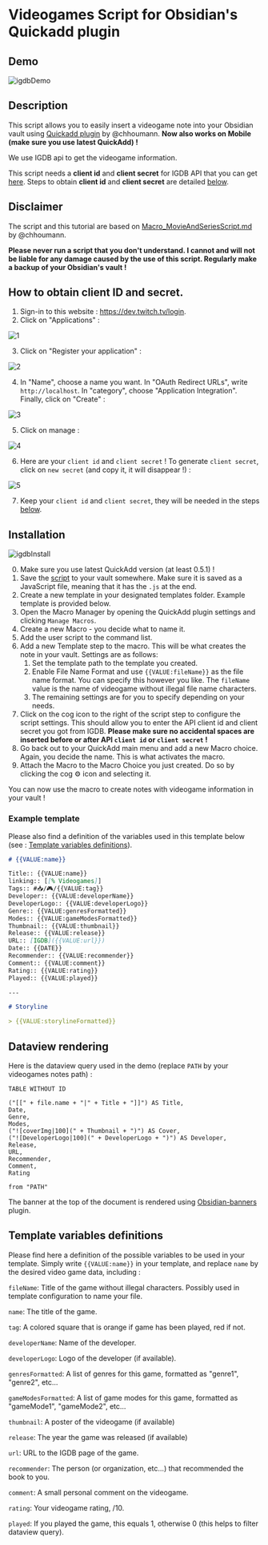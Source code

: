 # Videogames Script for Obsidian's Quickadd plugin

## Demo

![igdbDemo](https://user-images.githubusercontent.com/52013479/150051838-f68e23c2-2a3a-43e3-a25c-d6d8f4ba6830.gif)

## Description

This script allows you to easily insert a videogame note into your Obsidian vault using [Quickadd plugin](https://github.com/chhoumann/quickadd) by @chhoumann. **Now also works on Mobile (make sure you use latest QuickAdd) !**

We use IGDB api to get the videogame information.

This script needs a **client id** and **client secret** for IGDB API that you can get [here](https://api-docs.igdb.com/#about). Steps to obtain **client id** and **client secret** are detailed [below](#how-to-obtain-client-id-and-secret).

## Disclaimer

The script and this tutorial are based on [Macro_MovieAndSeriesScript.md](https://github.com/chhoumann/quickadd/blob/master/docs/Examples/Macro_MovieAndSeriesScript.md) by @chhoumann.

**Please never run a script that you don't understand. I cannot and will not be liable for any damage caused by the use of this script. Regularly make a backup of your Obsidian's vault !**

## How to obtain client ID and secret.

1. Sign-in to this website : <https://dev.twitch.tv/login>.
2. Click on "Applications" :

![1](https://user-images.githubusercontent.com/52013479/151679962-4f510da2-bdb4-49d0-82f9-baaacb7bb4f6.png)

3. Click on "Register your application" :

![2](https://user-images.githubusercontent.com/52013479/151679974-093dc027-3d17-4ba4-8225-44f6eb5a7262.png)

4. In "Name", choose a name you want. In "OAuth Redirect URLs", write `http://localhost`. In "category", choose "Application Integration". Finally, click on "Create" :

![3](https://user-images.githubusercontent.com/52013479/151680007-4a96a8df-d6a2-483f-bab6-0f5454d909af.png)

5. Click on manage :

![4](https://user-images.githubusercontent.com/52013479/151680012-2d453d2b-6e1a-4e1e-8feb-2c6067f9cdfd.png)

6. Here are your `client id` and `client secret` ! To generate `client secret`, click on `new secret` (and copy it, it will disappear !) :

![5](https://user-images.githubusercontent.com/52013479/151680023-a243939d-b208-4a25-a256-a4bc49092a95.png)

7. Keep your `client id` and `client secret`, they will be needed in the steps [below](#installation).

## Installation

![igdbInstall](https://user-images.githubusercontent.com/52013479/150051891-f9330609-8521-402a-97f1-3288bb4186f3.gif)

0. Make sure you use latest QuickAdd version (at least 0.5.1) !
1. Save the [script](https://github.com/Elaws/script_videogames_quickAdd/releases) to your vault somewhere. Make sure it is saved as a JavaScript file, meaning that it has the `.js` at the end.
2. Create a new template in your designated templates folder. Example template is provided below.
3. Open the Macro Manager by opening the QuickAdd plugin settings and clicking `Manage Macros`.
4. Create a new Macro - you decide what to name it.
5. Add the user script to the command list.
6. Add a new Template step to the macro. This will be what creates the note in your vault. Settings are as follows:
    1. Set the template path to the template you created.
    2. Enable File Name Format and use `{{VALUE:fileName}}` as the file name format. You can specify this however you like. The `fileName` value is the name of videogame without illegal file name characters.
    3. The remaining settings are for you to specify depending on your needs.
7. Click on the cog icon to the right of the script step to configure the script settings. This should allow you to enter the API client id and client secret you got from IGDB. **Please make sure no accidental spaces are inserted before or after API `client id` or `client secret` !**
8. Go back out to your QuickAdd main menu and add a new Macro choice. Again, you decide the name. This is what activates the macro.
9. Attach the Macro to the Macro Choice you just created. Do so by clicking the cog ⚙ icon and selecting it.

You can now use the macro to create notes with videogame information in your vault !

### Example template

Please also find a definition of the variables used in this template below (see : [Template variables definitions](#template-variables-definitions)).

````markdown
# {{VALUE:name}}

Title:: {{VALUE:name}}
linking:: [[% Videogames]]
Tags:: #📥/🎮/{{VALUE:tag}}
Developer:: {{VALUE:developerName}}
DeveloperLogo:: {{VALUE:developerLogo}}
Genre:: {{VALUE:genresFormatted}} 
Modes:: {{VALUE:gameModesFormatted}}
Thumbnail:: {{VALUE:thumbnail}}
Release:: {{VALUE:release}}
URL:: [IGDB]({{VALUE:url}})
Date:: {{DATE}}
Recommender:: {{VALUE:recommender}}
Comment:: {{VALUE:comment}}
Rating:: {{VALUE:rating}}
Played:: {{VALUE:played}}

---

# Storyline

> {{VALUE:storylineFormatted}}

````

## Dataview rendering

Here is the dataview query used in the demo (replace `PATH` by your videogames notes path) :

```dataview
TABLE WITHOUT ID

("[[" + file.name + "|" + Title + "]]") AS Title,
Date,
Genre,
Modes,
("![coverImg|100](" + Thumbnail + ")") AS Cover,
("![DeveloperLogo|100](" + DeveloperLogo + ")") AS Developer,
Release,
URL,
Recommender,
Comment,
Rating

from "PATH"
```

The banner at the top of the document is rendered using [Obsidian-banners](https://github.com/noatpad/obsidian-banners) plugin.

## Template variables definitions

Please find here a definition of the possible variables to be used in your template. Simply write `{{VALUE:name}}` in your template, and replace `name` by the desired video game data, including :

`fileName`: Title of the game without illegal characters. Possibly used in template configuration to name your file.

`name`: The title of the game.

`tag`: A colored square that is orange if game has been played, red if not.

`developerName`: Name of the developer.

`developerLogo`: Logo of the developer (if available).

`genresFormatted`: A list of genres for this game, formatted as "genre1", "genre2", etc...

`gameModesFormatted`: A list of game modes for this game, formatted as "gameMode1", "gameMode2", etc...

`thumbnail`: A poster of the videogame (if available)

`release`: The year the game was released (if available)

`url`: URL to the IGDB page of the game.

`recommender`: The person (or organization, etc...) that recommended the book to you.

`comment`: A small personal comment on the videogame.

`rating`: Your videogame rating, /10.

`played`: If you played the game, this equals 1, otherwise 0 (this helps to filter dataview query).
